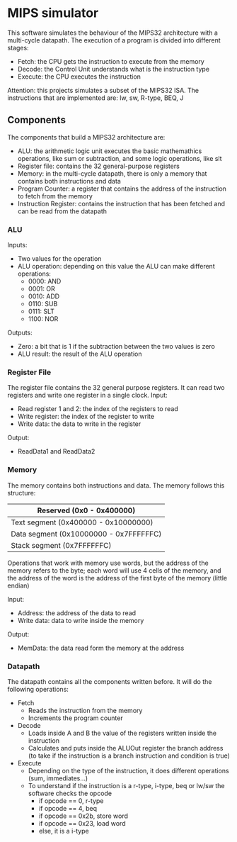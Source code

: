# MIPS simulator

This software simulates the behaviour of the MIPS32 architecture with a multi-cycle datapath. The execution of a program is divided into different stages:
- Fetch: the CPU gets the instruction to execute from the memory
- Decode: the Control Unit understands what is the instruction type
- Execute: the CPU executes the instruction

Attention: this projects simulates a subset of the MIPS32 ISA. The instructions that are implemented are: lw, sw, R-type, BEQ, J

## Components
The components that build a MIPS32 architecture are:
- ALU: the arithmetic logic unit executes the basic mathemathics operations, like sum or subtraction, and some logic operations, like slt
- Register file: contains the 32 general-purpose registers
- Memory: in the multi-cycle datapath, there is only a memory that contains both instructions and data
- Program Counter: a register that contains the address of the instruction to fetch from the memory
- Instruction Register: contains the instruction that has been fetched and can be read from the datapath

### ALU
Inputs:
- Two values for the operation
- ALU operation: depending on this value the ALU can make different operations:
    - 0000: AND
    - 0001: OR
    - 0010: ADD
    - 0110: SUB
    - 0111: SLT
    - 1100: NOR

Outputs:
- Zero: a bit that is 1 if the subtraction between the two values is zero
- ALU result: the result of the ALU operation

### Register File
The register file contains the 32 general purpose registers. It can read two registers and write one register in a single clock. 
Input:
- Read register 1 and 2: the index of the registers to read
- Write register: the index of the register to write
- Write data: the data to write in the register

Output:
- ReadData1 and ReadData2

### Memory
The memory contains both instructions and data. The memory follows this structure:

| Reserved (0x0 - 0x400000) |
| -------- |
| Text segment (0x400000 - 0x10000000) |
| Data segment (0x10000000 - 0x7FFFFFFC) |
| Stack segment (0x7FFFFFFC) |

Operations that work with memory use words, but the address of the memory refers to the byte; each word will use 4 cells of the memory, and the address of the word is the address of the first byte of the memory (little endian)

Input:
- Address: the address of the data to read
- Write data: data to write inside the memory

Output:
- MemData: the data read form the memory at the address


### Datapath
The datapath contains all the components written before. It will do the following operations:
- Fetch
    - Reads the instruction from the memory
    - Increments the program counter
- Decode
    - Loads inside A and B the value of the registers written inside the instruction
    - Calculates and puts inside the ALUOut register the branch address (to take if the instruction is a branch instruction and condition is true)
- Execute
    - Depending on the type of the instruction, it does different operations (sum, immediates...)
    - To understand if the instruction is a r-type, i-type, beq or lw/sw the software checks the opcode
        - if opcode == 0, r-type
        - if opcode == 4, beq
        - if opcode == 0x2b, store word
        - if opcode == 0x23, load word
        - else, it is a i-type